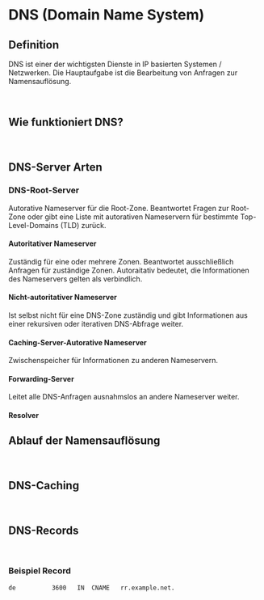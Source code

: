 # DNS (Domain Name System)

## Definition
DNS ist einer der wichtigsten Dienste in IP basierten Systemen / Netzwerken. Die Hauptaufgabe ist die Bearbeitung von Anfragen zur Namensauflösung. 

<br>

## Wie funktioniert DNS?

<br>

## DNS-Server Arten

### DNS-Root-Server
Autorative Nameserver für die Root-Zone. Beantwortet Fragen zur Root-Zone oder gibt eine Liste mit autorativen 
Nameservern für bestimmte Top-Level-Domains (TLD) zurück.

#### Autoritativer Nameserver
Zuständig für eine oder mehrere Zonen. Beantwortet ausschließlich Anfragen für zuständige Zonen. Autoraitativ 
bedeutet, die Informationen des Nameservers gelten als verbindlich.

#### Nicht-autoritativer Nameserver
Ist selbst nicht für eine DNS-Zone zuständig und gibt Informationen aus einer rekursiven oder iterativen 
DNS-Abfrage weiter. 

#### Caching-Server-Autorative Nameserver 
Zwischenspeicher für Informationen zu anderen Nameservern. 

#### Forwarding-Server
Leitet alle DNS-Anfragen ausnahmslos an andere Nameserver weiter.

#### Resolver

## Ablauf der Namensauflösung

<br>

## DNS-Caching

<br>

## DNS-Records

<br>

### Beispiel Record
```
de          3600   IN  CNAME   rr.example.net.
```